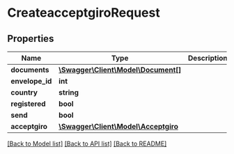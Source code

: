 # CreateacceptgiroRequest

## Properties
Name | Type | Description | Notes
------------ | ------------- | ------------- | -------------
**documents** | [**\Swagger\Client\Model\Document[]**](Document.md) |  | 
**envelope_id** | **int** |  | 
**country** | **string** |  | 
**registered** | **bool** |  | 
**send** | **bool** |  | 
**acceptgiro** | [**\Swagger\Client\Model\Acceptgiro**](Acceptgiro.md) |  | 

[[Back to Model list]](../README.md#documentation-for-models) [[Back to API list]](../README.md#documentation-for-api-endpoints) [[Back to README]](../README.md)


